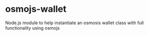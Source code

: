 # osmojs-wallet
Node.js module to help instantiate an osmosis wallet class with full functionality using osmojs
